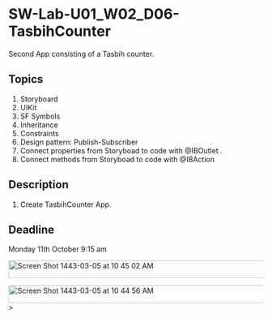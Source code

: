 # SW-Lab-U01_W02_D06-TasbihCounter
Second App consisting of a Tasbih counter.

## Topics
1. Storyboard
2. UIKit
3. SF Symbols
4. Inheritance
4. Constraints
5. Design pattern: Publish-Subscriber
6. Connect properties from Storyboad to code with @IBOutlet .
7. Connect methods from Storyboad to code with @IBAction

## Description
1. Create TasbihCounter App. 

## Deadline 
Monday 11th October 9:15 am
 
 
<img width="1440" alt="Screen Shot 1443-03-05 at 10 45 02 AM" src="https://user-images.githubusercontent.com/91871760/136870970-4dc169ee-511f-4925-a9eb-c5666b65defa.png" width="70" height="35" />


<img width="1440" alt="Screen Shot 1443-03-05 at 10 44 56 AM" src="https://user-images.githubusercontent.com/91871760/136871055-16ac5f2d-fb8b-4951-ac4b-a68ff7752473.png" width="70" height="35" />>




